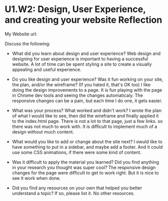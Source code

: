 # U1.W2: Design, User Experience, and creating your website Reflection

My Website url: <!-- Website URL here (remove comment) -->

Discuss the following:
* What did you learn about design and user experience? 
Web design and designing for user experience is important to having a successful website. A lot of time can be spent styling a site to create a visually appealing and useful experience.

* Do you like design and user experience? Was it fun working on your site, the plan, and/or the wireframe? (If you hated it, that's OK too)
I like doing the design improvements to a page. It is fun playing with the page in Chrome dev tools and seeing the changes automaticaly. The responsive changes can be a pain, but each time I do one, it gets easier.

* What was your process? What worked and didn't work? 
I wrote the plan of what I would like to see, then did the wireframe and finally applied it to the index.html page. There is not a lot to that page, just a few links. so there was not much to work with. It is difficult to implement much of a design without much content.

* What would you like to add or change about the site next?
I owuld like to have something to put in a sidebar, and maybe add a footer. And it could use some CSS animations, if there were some kind of content.

* Was it difficult to apply the material you learned? Did you find anything in your research you thought was super cool?
The responsive design changes for the page were difficult to get to work right. But it is nice to see it work when done.

* Did you find any resources on your own that helped you better understand a topic? If so, please list it.
No other resources.
